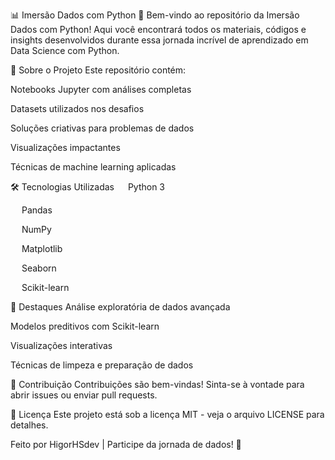 📊 Imersão Dados com Python 🐍
Bem-vindo ao repositório da Imersão Dados com Python! Aqui você encontrará todos os materiais, códigos e insights desenvolvidos durante essa jornada incrível de aprendizado em Data Science com Python.

🚀 Sobre o Projeto
Este repositório contém:

Notebooks Jupyter com análises completas

Datasets utilizados nos desafios

Soluções criativas para problemas de dados

Visualizações impactantes

Técnicas de machine learning aplicadas

🛠️ Tecnologias Utilizadas
<img src="https://cdn.jsdelivr.net/gh/devicons/devicon/icons/python/python-original.svg" width="14" height="14"/> Python 3

<img src="https://cdn.jsdelivr.net/gh/devicons/devicon/icons/pandas/pandas-original.svg" width="14" height="14"/> Pandas

<img src="https://cdn.jsdelivr.net/gh/devicons/devicon/icons/numpy/numpy-original.svg" width="14" height="14"/> NumPy

<img src="https://matplotlib.org/_static/favicon.ico" width="14" height="14"/> Matplotlib

<img src="https://seaborn.pydata.org/_static/favicon.ico" width="14" height="14"/> Seaborn

<img src="https://scikit-learn.org/stable/_static/favicon.ico" width="14" height="14"/> Scikit-learn

📌 Destaques
Análise exploratória de dados avançada

Modelos preditivos com Scikit-learn

Visualizações interativas

Técnicas de limpeza e preparação de dados

🤝 Contribuição
Contribuições são bem-vindas! Sinta-se à vontade para abrir issues ou enviar pull requests.

📜 Licença
Este projeto está sob a licença MIT - veja o arquivo LICENSE para detalhes.

Feito por HigorHSdev | Participe da jornada de dados! 🚀





